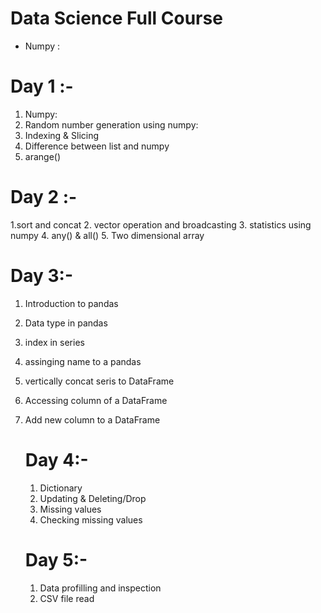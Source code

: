# Data Science Full Course
* Numpy :
  
# Day 1 :-
1. Numpy:
2. Random number generation using numpy:
3. Indexing & Slicing
4. Difference between list and numpy
5. arange()


# Day 2 :-
1.sort and concat
2. vector operation and broadcasting
3. statistics using numpy
4. any() & all()
5. Two dimensional array


# Day 3:-
1. Introduction to pandas
2. Data type in pandas
3. index in series
4. assinging name to a pandas
5. vertically concat seris to DataFrame
6. Accessing column of a DataFrame
7. Add new column to a DataFrame


   # Day 4:-

   1. Dictionary
   2. Updating & Deleting/Drop
   3. Missing values
   4. Checking missing values
  
   # Day 5:-
   1. Data profilling and inspection
   2. CSV file read
